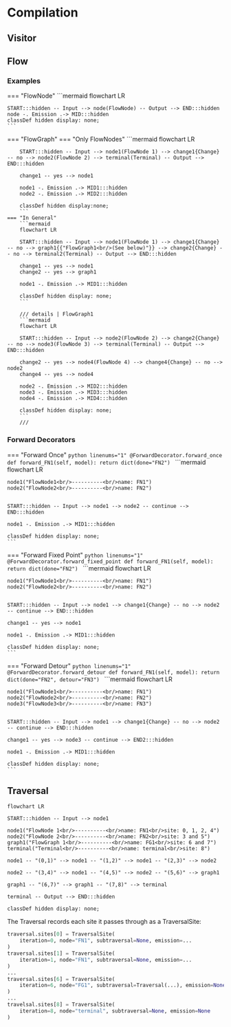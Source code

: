 # Compilation

## Visitor

## Flow

### Examples
=== "FlowNode"
    ```mermaid
    flowchart LR

    START:::hidden -- Input --> node(FlowNode) -- Output --> END:::hidden
    node -. Emission .-> MID:::hidden
    classDef hidden display: none;
    ```

=== "FlowGraph"
    === "Only FlowNodes"
        ```mermaid
        flowchart LR
        
        START:::hidden -- Input --> node1(FlowNode 1) --> change1{Change} -- no --> node2(FlowNode 2) --> terminal(Terminal) -- Output --> END:::hidden

        change1 -- yes --> node1

        node1 -. Emission .-> MID1:::hidden
        node2 -. Emission .-> MID2:::hidden
    
        classDef hidden display:none;
        ```
    === "In General"
        ```mermaid
        flowchart LR

        START:::hidden -- Input --> node1(FlowNode 1) --> change1{Change} -- no --> graph1{{"FlowGraph1<br/>(See below)"}} --> change2{Change} -- no --> terminal2(Terminal) -- Output --> END:::hidden

        change1 -- yes --> node1
        change2 -- yes --> graph1

        node1 -. Emission .-> MID1:::hidden

        classDef hidden display: none;
        ```

        /// details | FlowGraph1
        ```mermaid
        flowchart LR

        START:::hidden -- Input --> node2(FlowNode 2) --> change2{Change} -- no --> node3(FlowNode 3) --> terminal(Terminal) -- Output --> END:::hidden

        change2 -- yes --> node4(FlowNode 4) --> change4{Change} -- no --> node2
        change4 -- yes --> node4

        node2 -. Emission .-> MID2:::hidden
        node3 -. Emission .-> MID3:::hidden
        node4 -. Emission .-> MID4:::hidden

        classDef hidden display: none;
        ```
        ///

### Forward Decorators
=== "Forward Once"
    ```python linenums="1"
    @ForwardDecorator.forward_once
    def forward_FN1(self, model):
        return dict(done="FN2")
    ```
    ```mermaid
    flowchart LR
    
    node1("FlowNode1<br/>----------<br/>name: FN1")
    node2("FlowNode2<br/>----------<br/>name: FN2")

    
    START:::hidden -- Input --> node1 --> node2 -- continue --> END:::hidden

    node1 -. Emission .-> MID1:::hidden

    classDef hidden display: none;
    ```
=== "Forward Fixed Point"
    ```python linenums="1"
    @ForwardDecorator.forward_fixed_point
    def forward_FN1(self, model):
        return dict(done="FN2")
    ```
    ```mermaid
    flowchart LR
    
    node1("FlowNode1<br/>----------<br/>name: FN1")
    node2("FlowNode2<br/>----------<br/>name: FN2")

    
    START:::hidden -- Input --> node1 --> change1{Change} -- no --> node2 -- continue --> END:::hidden
    
    change1 -- yes --> node1

    node1 -. Emission .-> MID1:::hidden

    classDef hidden display: none;
    ```
=== "Forward Detour"
    ```python linenums="1"
    @ForwardDecorator.forward_detour
    def forward_FN1(self, model):
        return dict(done="FN2", detour="FN3")
    ```
    ```mermaid
    flowchart LR
    
    node1("FlowNode1<br/>----------<br/>name: FN1")
    node2("FlowNode2<br/>----------<br/>name: FN2")
    node3("FlowNode3<br/>----------<br/>name: FN3")


    START:::hidden -- Input --> node1 --> change1{Change} -- no --> node2 -- continue --> END:::hidden
    
    change1 -- yes --> node3 -- continue --> END2:::hidden

    node1 -. Emission .-> MID1:::hidden

    classDef hidden display: none;
    ```

## Traversal
```mermaid
flowchart LR

START:::hidden -- Input --> node1

node1("FlowNode 1<br/>----------<br/>name: FN1<br/>site: 0, 1, 2, 4")
node2("FlowNode 2<br/>----------<br/>name: FN2<br/>site: 3 and 5")
graph1("FlowGraph 1<br/>----------<br/>name: FG1<br/>site: 6 and 7")
terminal("Terminal<br/>----------<br/>name: terminal<br/>site: 8")

node1 -- "(0,1)" --> node1 -- "(1,2)" --> node1 -- "(2,3)" --> node2

node2 -- "(3,4)" --> node1 -- "(4,5)" --> node2 -- "(5,6)" --> graph1

graph1 -- "(6,7)" --> graph1 -- "(7,8)" --> terminal

terminal -- Output --> END:::hidden

classDef hidden display: none;
```
The Traversal records each site it passes through as a TraversalSite:

```python linenums="1" 
traversal.sites[0] = TraversalSite(
    iteration=0, node="FN1", subtraversal=None, emission=...
)
traversal.sites[1] = TraversalSite(
    iteration=1, node="FN1", subtraversal=None, emission=...
)
...
traversal.sites[6] = TraversalSite(
    iteration=6, node="FG1", subtraversal=Traversal(...), emission=None
)
...
travelsal.sites[8] = TraversalSite(
    iteration=8, node="terminal", subtraversal=None, emission=None
)
```